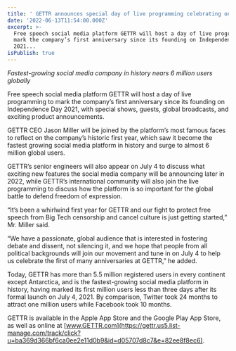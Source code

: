 ```yaml
---
title: ' GETTR announces special day of live programming celebrating one-year anniversary'
date: '2022-06-13T11:54:00.000Z'
excerpt: >-
  Free speech social media platform GETTR will host a day of live programming to
  mark the company’s first anniversary since its founding on Independence Day
  2021...
isPublish: true
---
```


_Fastest-growing social media company in history nears 6 million users globally_

Free speech social media platform GETTR will host a day of live programming to mark the company’s first anniversary since its founding on Independence Day 2021, with special shows, guests, global broadcasts, and exciting product announcements.  
  
GETTR CEO Jason Miller will be joined by the platform’s most famous faces to reflect on the company’s historic first year, which saw it become the fastest growing social media platform in history and surge to almost 6 million global users.  
  
GETTR’s senior engineers will also appear on July 4 to discuss what exciting new features the social media company will be announcing later in 2022, while GETTR’s international community will also join the live programming to discuss how the platform is so important for the global battle to defend freedom of expression.  
  
“It’s been a whirlwind first year for GETTR and our fight to protect free speech from Big Tech censorship and cancel culture is just getting started,” Mr. Miller said.  
  
“We have a passionate, global audience that is interested in fostering debate and dissent, not silencing it, and we hope that people from all political backgrounds will join our movement and tune in on July 4 to help us celebrate the first of many anniversaries at GETTR,” he added.  
  
Today, GETTR has more than 5.5 million registered users in every continent except Antarctica, and is the fastest-growing social media platform in history, having marked its first million users less than three days after its formal launch on July 4, 2021. By comparison, Twitter took 24 months to attract one million users while Facebook took 10 months.  
  
GETTR is available in the Apple App Store and the Google Play App Store, as well as online at [www.GETTR.com](https://gettr.us5.list-manage.com/track/click?u=ba369d366bf6ca0ee2e11d0b9&id=d05707d8c7&e=82ee8f8ec6).

